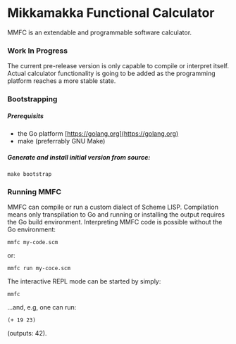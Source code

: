 # Mikkamakka Functional Calculator

MMFC is an extendable and programmable software calculator.

### Work In Progress

The current pre-release version is only capable to compile or interpret itself. Actual calculator functionality
is going to be added as the programming platform reaches a more stable state.

### Bootstrapping

##### Prerequisits

- the Go platform [https://golang.org](https://golang.org)
- make (preferrably GNU Make)

##### Generate and install initial version from source:

```
make bootstrap
```

### Running MMFC

MMFC can compile or run a custom dialect of Scheme LISP. Compilation means only transpilation to Go and running
or installing the output requires the Go build environment. Interpreting MMFC code is possible without the Go
environment:

```
mmfc my-code.scm
```

or:

```
mmfc run my-coce.scm
```

The interactive REPL mode can be started by simply:

```
mmfc
```

...and, e.g, one can run:

```
(+ 19 23)
```

(outputs: 42).
